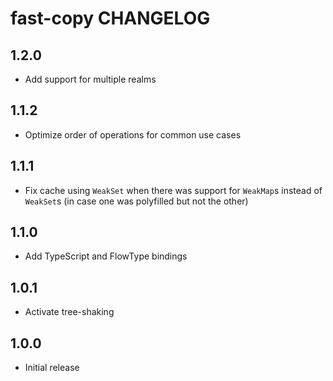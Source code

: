 # fast-copy CHANGELOG

## 1.2.0

* Add support for multiple realms

## 1.1.2

* Optimize order of operations for common use cases

## 1.1.1

* Fix cache using `WeakSet` when there was support for `WeakMap`s instead of `WeakSet`s (in case one was polyfilled but not the other)

## 1.1.0

* Add TypeScript and FlowType bindings

## 1.0.1

* Activate tree-shaking

## 1.0.0

* Initial release
